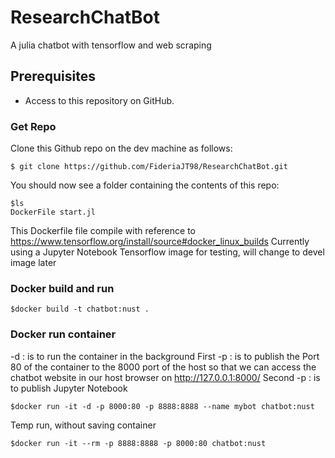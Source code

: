 # ResearchChatBot
A julia chatbot with tensorflow and web scraping

## Prerequisites
- Access to this repository on GitHub.

### Get Repo
Clone this Github repo on the dev machine as follows:

```
$ git clone https://github.com/FideriaJT98/ResearchChatBot.git
```

You should now see a folder containing the contents of this repo:
```
$ls
DockerFile start.jl
```
This Dockerfile file compile with reference to https://www.tensorflow.org/install/source#docker_linux_builds
Currently using a Jupyter Notebook Tensorflow image for testing, will change to devel image later

### Docker build and run
```
$docker build -t chatbot:nust .
```

### Docker run container
-d : is to run the container in the background
First -p : is to publish the Port 80 of the container to the 8000 port of the host so that we can access the chatbot website in 
our host browser on http://127.0.0.1:8000/
Second -p : is to publish Jupyter Notebook
```
$docker run -it -d -p 8000:80 -p 8888:8888 --name mybot chatbot:nust
```

Temp run, without saving container
```
$docker run -it --rm -p 8888:8888 -p 8000:80 chatbot:nust
```

